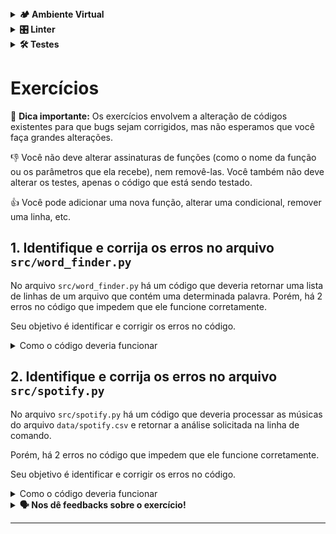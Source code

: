 <details>
  <summary><strong>🏕️ Ambiente Virtual</strong></summary>
  O Python oferece um recurso chamado de ambiente virtual, onde permite sua máquina rodar sem conflitos, diferentes tipos de projetos com diferentes versões de bibliotecas.

  1. **Criar o ambiente virtual**

  ```bash
  python3 -m venv .venv
  ```

  2. **Ativar o ambiente virtual**

  ```bash
  source .venv/bin/activate
  ```

  3. **Instalar as dependências no ambiente virtual**

  ```bash
  python3 -m pip install -r dev-requirements.txt
  ```

  Com o seu ambiente virtual ativo, as dependências serão instaladas neste ambiente.
  Quando precisar desativar o ambiente virtual, execute o comando `deactivate`. Lembre-se de ativar novamente quando voltar a trabalhar no exercício.

  O arquivo `dev-requirements.txt` contém todas as dependências que serão utilizadas no exercício.

  Se o VS Code não reconhecer as dependências instaladas no ambiente virtual criado, será necessário informar o caminho do interpretador Python. Para isso, abra o VS Code e pressione `Ctrl + Shift + P` (no Mac, `Cmd + Shift + P`) e digite `Python: Select Interpreter`. Selecione o interpretador que possui o caminho `./.venv/bin/python` no nome.
</details>

<details>
<summary><strong>🎛 Linter</strong></summary>

Para garantir a qualidade do código, vamos utilizar nesses exercícios o linter `Flake8`. Assim o código estará alinhado com as boas práticas de desenvolvimento, sendo mais legível e de fácil manutenção! Para poder executar o `Flake8`, certifique-se de ter seguido os passos do tópico [**🏕️ Ambiente Virtual**] dentro do repositório.

Para rodá-lo localmente no repositório, execute o comando a seguir:

```bash
python3 -m flake8
```

Se a análise do `Flake8` encontrar problemas no seu código, tais problemas serão mostrados no seu terminal. Se não houver problema no seu código, nada será impresso no seu terminal.

Você pode também pode contar com a ajuda do `Flake8` no `VSCode`. Para isso, basta instalar a [extensão oficial do VS Code para a linguagem Python](https://marketplace.visualstudio.com/items?itemName=ms-python.python).

Em caso de dúvidas, confira o material na plataforma sobre [configuração do ambiente Python](https://app.betrybe.com/learn/course/5e938f69-6e32-43b3-9685-c936530fd326/module/f04cdb21-382e-4588-8950-3b1a29afd2dd/section/aa76abc8-b842-40d9-b5cc-baa960952129/lesson/dd80466d-31d4-4b35-bacf-d789e261fa7d).

⚠️ **PULL REQUESTS COM ISSUES NO LINTER NÃO SERÃO AVALIADAS. ATENTE-SE PARA RESOLVÊ-LAS ANTES DE FINALIZAR O DESENVOLVIMENTO!** ⚠️

</details>

<details>
  <summary><strong>🛠 Testes</strong></summary>

  Para executar os testes certifique-se de que você está com o ambiente virtual ativado.

  <strong>Executar os testes</strong>

  ```bash
  python3 -m pytest
  ```

  O arquivo `pyproject.toml` já configura corretamente o pytest. Entretanto, caso você tenha problemas com isso e queira explicitamente uma saída completa, o comando é:

  ```bash
  python3 -m pytest -s -vv
  ```

  O `pytest` possui diversos parâmetros que podem ser utilizados para executar os testes de diferentes formas. Alguns exemplos são:

  ```bash
  python3 -m pytest tests/test_nome_do_arquivo.py  # Executa todos os testes do arquivo de testes especificado
  python3 -m pytest tests/test_nome_do_arquivo.py::test_nome_do_teste  # Executa apenas o teste especificado
  python3 -m pytest -k expressao  # Executa apenas os testes que contém a expressão informada como substring
  python3 -m pytest -x  # Executa os testes até encontrar o primeiro erro
  ```

  Você pode combinar os parâmetros para executar os testes da forma que desejar! Para mais informações, consulte a [documentação do pytest](https://docs.pytest.org/en/6.2.x/contents.html).
</details>

# Exercícios

📍 **Dica importante:** Os exercícios envolvem a alteração de códigos existentes para que bugs sejam corrigidos, mas não esperamos que você faça grandes alterações.

👎 Você não deve alterar assinaturas de funções (como o nome da função ou os parâmetros que ela recebe), nem removê-las. Você também não deve alterar os testes, apenas o código que está sendo testado.

👍 Você pode adicionar uma nova função, alterar uma condicional, remover uma linha, etc.

## 1. Identifique e corrija os erros no arquivo `src/word_finder.py`

No arquivo `src/word_finder.py` há um código que deveria retornar uma lista de linhas de um arquivo que contém uma determinada palavra. Porém, há 2 erros no código que impedem que ele funcione corretamente.

Seu objetivo é identificar e corrigir os erros no código.

<details>

<summary> Como o código deveria funcionar </code>
</summary><br/>

A aplicação do arquivo `src/word_finder.py` deve ser executada da seguinte forma:

```bash
python3 src/word_finder.py
```

Ao executar o comando acima, a aplicação deveria retornar uma lista de linhas de um arquivo que contém uma determinada palavra. No código atual, a palavra que está sendo buscada é `python` e o arquivo que está sendo lido é o `src/word_finder.py`.

Nesse caso, a saída esperada é a seguinte:

```txt
[1, 2, 3, 4, 6, 8]
```

</details>

## 2. Identifique e corrija os erros no arquivo `src/spotify.py`

No arquivo `src/spotify.py` há um código que deveria processar as músicas do arquivo `data/spotify.csv` e retornar a análise solicitada na linha de comando.

Porém, há 2 erros no código que impedem que ele funcione corretamente.

Seu objetivo é identificar e corrigir os erros no código.

<details>

<summary> Como o código deveria funcionar </code>
</summary><br/>

As possíveis análises são:

- `1`: retorna as músicas mais instrumentais;
- `2`: retorna as músicas mais dançantes;
- `3`: retorna as músicas mais enérgicas.

A aplicação do arquivo `src/spotify.py` deve ser executada da seguinte forma:

```bash
python3 src/spotify.py 1
```

Ao executar o comando acima, a aplicação deveria retornar a lista das 10 músicas "mais instrumentais", mas você pode escolher qualquer uma das análises disponíveis (`1`, `2` ou `3`).

No nosso caso, a saída esperada é:

```txt
Top 10 músicas mais instrumentais:
 1 - 'Cornfield Chase' de Hans Zimmer
 2 - 'Day One (Interstellar Theme)' de Hans Zimmer
 3 - 'Chevaliers De Sangreal - From The Da Vinci Code Original Motion Picture Soundtrack' de Hans Zimmer
 4 - 'Experience' de Ludovico Einaudi
 5 - 'The Tree' de Ludovico Einaudi
 6 - 'Temple White' de Ludovico Einaudi
 7 - 'Natural Light' de Ludovico Einaudi
 8 - 'First Step' de Hans Zimmer
 9 - 'Veridis Quo' de Daft Punk
10 - 'Goldberg Variations, BWV 988: Aria' de Johann Sebastian Bach
```

</details>

<details>
<summary><strong> 🗣 Nos dê feedbacks sobre o exercício!</strong></summary><br />

Ao finalizar e submeter o exercício, não se esqueça de avaliar sua experiência preenchendo o [formulário](https://be-trybe.typeform.com/to/ZTeR4IbH#cohort_hidden=CH26-PYTHON&template=betrybe/python-0x-exercicio-the-bug-hunting).
**Leva menos de 3 minutos!**

</details>

---
